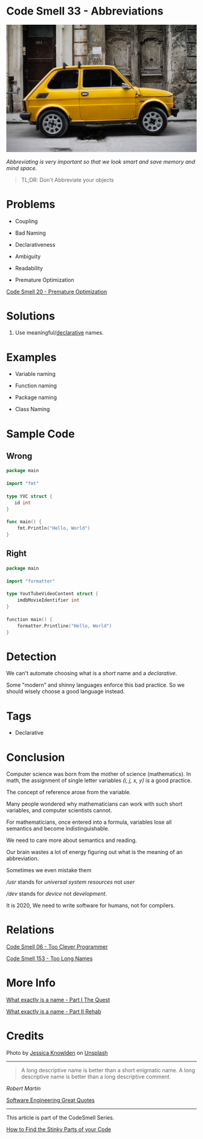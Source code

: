 # Code Smell 33 - Abbreviations

![Code Smell 33 - Abbreviations](Code%20Smell%2033%20-%20Abbreviations.jpg)

*Abbreviating is very important so that we look smart and save memory and mind space.*

> TL;DR: Don't Abbreviate your objects

# Problems

- Coupling

- Bad Naming

- Declarativeness

- Ambiguity

- Readability

- Premature Optimization

[Code Smell 20 - Premature Optimization](https://github.com/mcsee/Software-Design-Articles/tree/main/Articles/Code%20Smells/Code%20Smell%2020%20-%20Premature%20Optimization/readme.md)

# Solutions

1. Use meaningful/[declarative](https://github.com/mcsee/Software-Design-Articles/tree/main/Articles/Theory/What%20exactly%20is%20a%20name%20-%20Part%20II%20Rehab/readme.md) names.

# Examples

- Variable naming

- Function naming

- Package naming

- Class Naming

# Sample Code

## Wrong

[Gist Url]: # (https://gist.github.com/mcsee/946b6391e043d6abec9a3ae5976c5d8f)
```go
package main

import "fmt"

type YVC struct {
   id int
}

func main() {
    fmt.Println("Hello, World")
}
```

## Right

[Gist Url]: # (https://gist.github.com/mcsee/6b5865d3a16ed5ccccd34348070d7d62)
```go
package main

import "formatter"

type YoutTubeVideoContent struct {
    imdbMovieIdentifier int
}

function main() {
    formatter.Printline("Hello, World")
}
```

# Detection

We can't automate choosing what is a *short* name and a *declarative*.

Some "modern" and shinny languages enforce this bad practice. So we should wisely choose a good language instead.
 
# Tags

- Declarative

# Conclusion

Computer science was born from the mother of science (mathematics). In math, the assignment of single letter variables *(i, j, x, y)* is a good practice.

The concept of reference arose from the variable.

Many people wondered why mathematicians can work with such short variables, and computer scientists cannot.

For mathematicians, once entered into a formula, variables lose all semantics and become indistinguishable.

We need to care more about semantics and reading.

Our brain wastes a lot of energy figuring out what is the meaning of an abbreviation.

Sometimes we even mistake them

*/usr* stands for *universal system resources* not *user*

*/dev* stands for *device* not *development*.

It is 2020, We need to write software for humans, not for compilers.

# Relations

[Code Smell 06 - Too Clever Programmer](https://github.com/mcsee/Software-Design-Articles/tree/main/Articles/Code%20Smells/Code%20Smell%2006%20-%20Too%20Clever%20Programmer/readme.md)

[Code Smell 153 - Too Long Names](https://github.com/mcsee/Software-Design-Articles/tree/main/Articles/Code%20Smells/Code%20Smell%20153%20-%20Too%20Long%20Names/readme.md)

# More Info

[What exactly is a name - Part I The Quest](https://github.com/mcsee/Software-Design-Articles/tree/main/Articles/Theory/What%20exactly%20is%20a%20name%20-%20Part%20I%20The%20Quest/readme.md)

[What exactly is a name - Part II Rehab](https://github.com/mcsee/Software-Design-Articles/tree/main/Articles/Theory/What%20exactly%20is%20a%20name%20-%20Part%20II%20Rehab/readme.md)

# Credits

Photo by [Jessica Knowlden](https://unsplash.com/@mybibimbaplife) on [Unsplash](https://unsplash.com/s/photos/small)

* * *

> A long descriptive name is better than a short enigmatic name. A long descriptive name is better than a long descriptive comment.

_Robert Martin_

[Software Engineering Great Quotes](https://github.com/mcsee/Software-Design-Articles/tree/main/Articles/Quotes/Software%20Engineering%20Great%20Quotes/readme.md)

* * *

This article is part of the CodeSmell Series.

[How to Find the Stinky Parts of your Code](https://github.com/mcsee/Software-Design-Articles/tree/main/Articles/Code%20Smells/How%20to%20Find%20the%20Stinky%20parts%20of%20your%20Code/readme.md)
